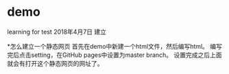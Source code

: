# demo
learning for test
2018年4月7日 建立

*怎么建立一个静态网页
首先在demo中新建一个html文件，然后编写html。
编写完后点击setting，在GitHub pages中设置为master branch。
设置完成之后上面就会有打开这个静态网页的网址了。
